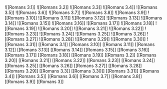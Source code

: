 ![[Romans 3.1]]
![[Romans 3.2]]
![[Romans 3.3]]
![[Romans 3.4]]
![[Romans 3.5]]
![[Romans 3.6]]
![[Romans 3.7]]
![[Romans 3.8]]
![[Romans 3.9]]
![[Romans 3.10]]
![[Romans 3.11]]
![[Romans 3.12]]
![[Romans 3.13]]
![[Romans 3.14]]
![[Romans 3.15]]
![[Romans 3.16]]
![[Romans 3.17]]
![[Romans 3.18]]
![[Romans 3.19]]
![[Romans 3.20]]
![[Romans 3.21]]
![[Romans 3.22]]
![[Romans 3.23]]
![[Romans 3.24]]
![[Romans 3.25]]
![[Romans 3.26]]
![[Romans 3.27]]
![[Romans 3.28]]
![[Romans 3.29]]
![[Romans 3.30]]
![[Romans 3.31]]
[[Romans 3.1]]
[[Romans 3.10]]
[[Romans 3.11]]
[[Romans 3.12]]
[[Romans 3.13]]
[[Romans 3.14]]
[[Romans 3.15]]
[[Romans 3.16]]
[[Romans 3.17]]
[[Romans 3.18]]
[[Romans 3.19]]
[[Romans 3.2]]
[[Romans 3.20]]
[[Romans 3.21]]
[[Romans 3.22]]
[[Romans 3.23]]
[[Romans 3.24]]
[[Romans 3.25]]
[[Romans 3.26]]
[[Romans 3.27]]
[[Romans 3.28]]
[[Romans 3.29]]
[[Romans 3.3]]
[[Romans 3.30]]
[[Romans 3.31]]
[[Romans 3.4]]
[[Romans 3.5]]
[[Romans 3.6]]
[[Romans 3.7]]
[[Romans 3.8]]
[[Romans 3.9]]
[[Romans 3]]
